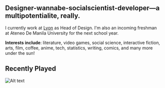 ## Designer-wannabe-socialscientist-developer—a multipotentialite, really.
I currently work at [Lyon](https://lyon.com.ph/) as Head of Design. I'm also an incoming freshman at Ateneo De Manila University for the next school year.

**Interests include**: literature, video games, social science, interactive fiction, arts, film, coffee, anime, tech, statistics, writing, comics, and many more under the sun!

## Recently Played

![Alt text](https://spotify-recently-played-readme.vercel.app/api?user=penalberkirstine)
